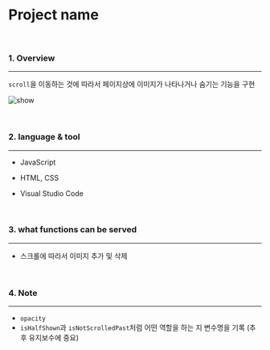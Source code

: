 # Project name

<br>

### 1. Overview
---

`scroll`을 이동하는 것에 따라서 페이지상에 이미지가 나타나거나 숨기는 기능을 구현

![show](README.assets/ezgif.com-gif-maker.gif)




<br>


### 2. language & tool 
---

- JavaScript

- HTML, CSS
- Visual Studio Code

<br>


### 3. what functions can be served
---

- 스크롤에 따라서 이미지 추가 및 삭제

<br>

### 4. Note
---

- `opacity`
- `isHalfShown`과 `isNotScrolledPast`처럼 어떤 역할을 하는 지 변수명을 기록 (추후 유지보수에 중요)

